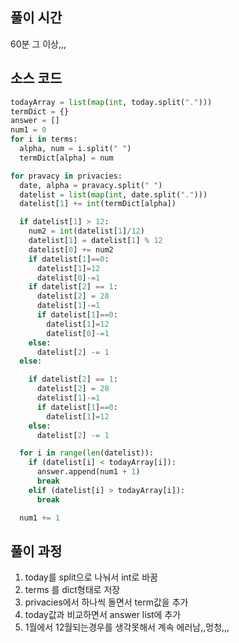 ## 풀이 시간

60분 그 이상,,,

## 소스 코드

```py
todayArray = list(map(int, today.split(".")))
termDict = {}
answer = []
num1 = 0
for i in terms:
  alpha, num = i.split(" ")
  termDict[alpha] = num

for pravacy in privacies:
  date, alpha = pravacy.split(" ")
  datelist = list(map(int, date.split(".")))
  datelist[1] += int(termDict[alpha])

  if datelist[1] > 12:
    num2 = int(datelist[1]/12)
    datelist[1] = datelist[1] % 12
    datelist[0] += num2
    if datelist[1]==0:
      datelist[1]=12
      datelist[0]-=1
    if datelist[2] == 1:
      datelist[2] = 28
      datelist[1]-=1
      if datelist[1]==0:
        datelist[1]=12
        datelist[0]-=1
    else:
      datelist[2] -= 1
  else:

    if datelist[2] == 1:
      datelist[2] = 28
      datelist[1]-=1
      if datelist[1]==0:
        datelist[1]=12
    else:
      datelist[2] -= 1

  for i in range(len(datelist)):
    if (datelist[i] < todayArray[i]):
      answer.append(num1 + 1)
      break
    elif (datelist[i] > todayArray[i]):
      break

  num1 += 1
```

## 풀이 과정

1. today를 split으로 나눠서 int로 바꿈
2. terms 를 dict형태로 저장
3. privacies에서 하나씩 돌면서 term값을 추가
4. today값과 비교하면서 answer list에 추가
5. 1월에서 12월되는경우를 생각못해서 계속 에러남,,멍청,,,
